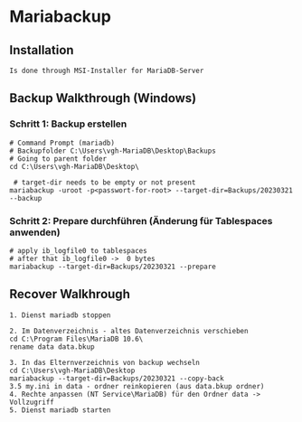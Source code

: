 # Mariabackup 

## Installation 

```
Is done through MSI-Installer for MariaDB-Server
```

## Backup Walkthrough (Windows)

### Schritt 1: Backup erstellen 
```
# Command Prompt (mariadb)
# Backupfolder C:\Users\vgh-MariaDB\Desktop\Backups
# Going to parent folder 
cd C:\Users\vgh-MariaDB\Desktop\

 # target-dir needs to be empty or not present 
mariabackup -uroot -p<passwort-for-root> --target-dir=Backups/20230321 --backup 
```

### Schritt 2:  Prepare durchführen (Änderung für Tablespaces anwenden) 

```
# apply ib_logfile0 to tablespaces 
# after that ib_logfile0 ->  0 bytes 
mariabackup --target-dir=Backups/20230321 --prepare 
```

## Recover Walkhrough  

```
1. Dienst mariadb stoppen
```

```
2. Im Datenverzeichnis - altes Datenverzeichnis verschieben 
cd C:\Program Files\MariaDB 10.6\
rename data data.bkup

```

```
3. In das Elternverzeichnis von backup wechseln
cd C:\Users\vgh-MariaDB\Desktop
mariabackup --target-dir=Backups/20230321 --copy-back
3.5 my.ini in data - ordner reinkopieren (aus data.bkup ordner)
4. Rechte anpassen (NT Service\MariaDB) für den Ordner data -> Vollzugriff 
5. Dienst mariadb starten
```

